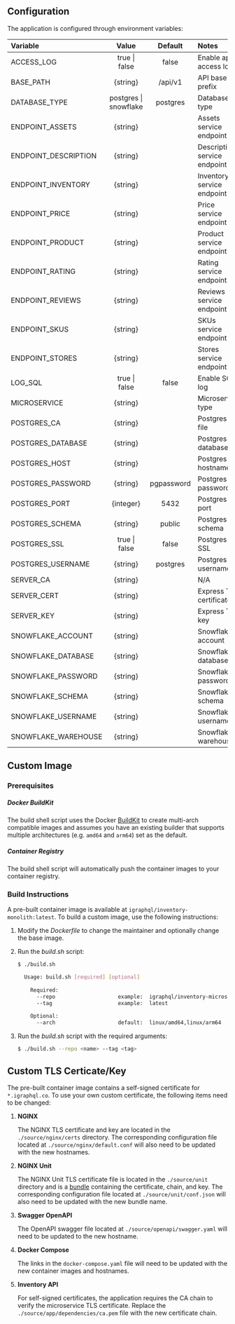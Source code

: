 ## Configuration
The application is configured through environment variables:

| Variable             | Value                     | Default    | Notes                        |
| :------------------- | :-----------------------: | :--------: | :--------------------------- |
| ACCESS_LOG           | true &#124; false         | false      | Enable app access log        |
| BASE_PATH            | {string}                  | /api/v1    | API base prefix              |
| DATABASE_TYPE        | postgres &#124; snowflake | postgres   | Database type                |
| ENDPOINT_ASSETS      | {string}                  |            | Assets service endpoint      |
| ENDPOINT_DESCRIPTION | {string}                  |            | Description service endpoint |
| ENDPOINT_INVENTORY   | {string}                  |            | Inventory service endpoint   |
| ENDPOINT_PRICE       | {string}                  |            | Price service endpoint       |
| ENDPOINT_PRODUCT     | {string}                  |            | Product service endpoint     |
| ENDPOINT_RATING      | {string}                  |            | Rating service endpoint      |
| ENDPOINT_REVIEWS     | {string}                  |            | Reviews service endpoint     |
| ENDPOINT_SKUS        | {string}                  |            | SKUs service endpoint        |
| ENDPOINT_STORES      | {string}                  |            | Stores service endpoint      |
| LOG_SQL              | true &#124; false         | false      | Enable SQL log               |
| MICROSERVICE         | {string}                  |            | Microservice type            |
| POSTGRES_CA          | {string}                  |            | Postgres CA file             |
| POSTGRES_DATABASE    | {string}                  |            | Postgres database            |
| POSTGRES_HOST        | {string}                  |            | Postgres hostname            |
| POSTGRES_PASSWORD    | {string}                  | pgpassword | Postgres password            |
| POSTGRES_PORT        | {integer}                 | 5432       | Postgres port                |
| POSTGRES_SCHEMA      | {string}                  | public     | Postgres schema              |
| POSTGRES_SSL         | true &#124; false         | false      | Postgres SSL                 |
| POSTGRES_USERNAME    | {string}                  | postgres   | Postgres username            |
| SERVER_CA            | {string}                  |            | N/A                          |
| SERVER_CERT          | {string}                  |            | Express TLS certificate      |
| SERVER_KEY           | {string}                  |            | Express TLS key              |
| SNOWFLAKE_ACCOUNT    | {string}                  |            | Snowflake account            |
| SNOWFLAKE_DATABASE   | {string}                  |            | Snowflake database           |
| SNOWFLAKE_PASSWORD   | {string}                  |            | Snowflake password           |
| SNOWFLAKE_SCHEMA     | {string}                  |            | Snowflake schema             |
| SNOWFLAKE_USERNAME   | {string}                  |            | Snowflake username           |
| SNOWFLAKE_WAREHOUSE  | {string}                  |            | Snowflake warehouse          |

## Custom Image
### Prerequisites
##### Docker BuildKit
The build shell script uses the Docker [BuildKit](https://docs.docker.com/build/buildkit/) to create multi-arch compatible images and assumes you have an existing builder that supports multiple architectures (e.g. `amd64` and `arm64`) set as the default.

##### Container Registry
The build shell script will automatically push the container images to your container registry.

### Build Instructions
A pre-built container image is available at `igraphql/inventory-monolith:latest`. To build a custom image, use the following instructions:

1. Modify the *Dockerfile* to change the maintainer and optionally change the base image.
   
2. Run the *build.sh* script:
   
   ```bash
   $ ./build.sh
   
     Usage: build.sh [required] [optional]
     
       Required:
         --repo                    example:  igraphql/inventory-microservice
         --tag                     example:  latest
     
       Optional:
         --arch                    default:  linux/amd64,linux/arm64
   ```
   
3. Run the *build.sh* script with the required arguments:
   
   ```bash
   $ ./build.sh --repo <name> --tag <tag>
   ```

## Custom TLS Certicate/Key
The pre-built container image contains a self-signed certificate for `*.igraphql.co`. To use your own custom certificate, the following items need to be changed:

1. **NGINX**

   The NGINX TLS certificate and key are located in the `./source/nginx/certs` directory. The corresponding configuration file located at `./source/nginx/default.conf` will also need to be updated with the new hostnames.
   
3. **NGINX Unit**

   The NGINX Unit TLS certificate file is located in the `./source/unit` directory and is a [bundle](https://unit.nginx.org/certificates/) containing the certificate, chain, and key. The corresponding configuration file located at `./source/unit/conf.json` will also need to be updated with the new bundle name.
   
5. **Swagger OpenAPI**

   The OpenAPI swagger file located at `./source/openapi/swagger.yaml` will need to be updated to the new hostname.
   
7. **Docker Compose**

   The links in the `docker-compose.yaml` file will need to be updated with the new container images and hostnames.

8. **Inventory API**
   
   For self-signed certificates, the application requires the CA chain to verify the microservice TLS certificate. Replace the `./source/app/dependencies/ca.pem` file with the new certificate chain.
